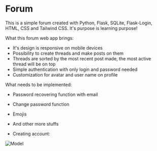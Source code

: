 # Forum
This is a simple forum created with Python, Flask, SQLite, Flask-Login, HTML, CSS and Tailwind CSS. It's purpose is learning purpose!


What this forum web app brings:
- It's design is responsive on mobile devices
- Possibility to create threads and make posts on them
- Threads are sorted by the most recent post made, the most active thread will be on top
- Simple authentication with only login and password needed
- Customization for avatar and user name on profile

What needs to be implemented:
- Password recovering function with email
- Change password function
- Emojis
- And other more stuffs

- Creating account:

![Model](https://i.imgur.com/9BORsvF.png)
